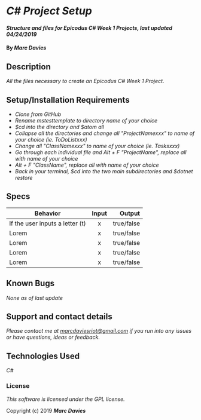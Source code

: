 # _C# Project Setup_

#### _Structure and files for Epicodus C# Week 1 Projects, last updated 04/24/2019_

#### By _**Marc Davies**_

## Description

_All the files necessary to create an Epicodus C# Week 1 Project._

## Setup/Installation Requirements

* _Clone from GitHub_
* _Rename mstesttemplate to directory name of your choice_
* _$cd into the directory and $atom all_
* _Collapse all the directories and change all "ProjectNamexxx" to name of your choice (ie. ToDoListxxx)_
* _Change all "ClassNamexxx" to name of your choice (ie. Tasksxxx)_
* _Go through each individual file and Alt + F "ProjectName", replace all with name of your choice_
* _Alt + F "ClassName", replace all with name of your choice_
* _Back in your terminal, $cd into the two main subdirectories and $dotnet restore_

## Specs

| Behavior | Input | Output |
| ------------- |:-------------:| -----:|
| If the user inputs a letter (t)  | x | true/false |
| Lorem | x | true/false |
| Lorem | x | true/false |
| Lorem | x | true/false |
| Lorem | x | true/false |

## Known Bugs

_None as of last update_

## Support and contact details

_Please contact me at marcdaviesriot@gmail.com if you run into any issues or have questions, ideas or feedback._

## Technologies Used

_C#_

### License

*This software is licensed under the GPL license.*

Copyright (c) 2019 **_Marc Davies_**
